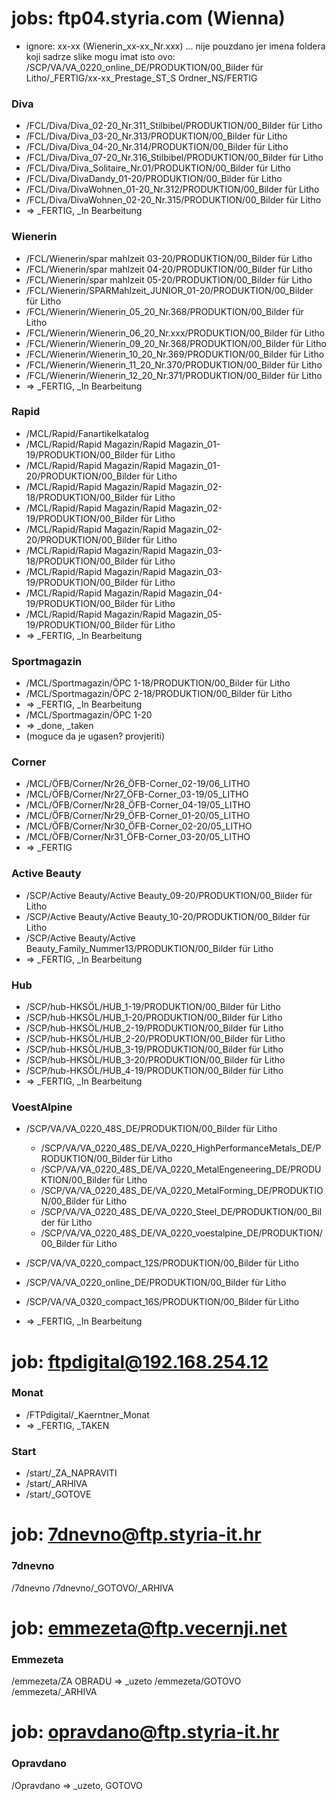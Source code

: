 # jobs: ftp04.styria.com (Wienna)

- ignore: xx-xx (Wienerin_xx-xx_Nr.xxx) ... nije pouzdano jer imena foldera koji sadrze slike mogu imat isto ovo: /SCP/VA/VA_0220_online_DE/PRODUKTION/00_Bilder für Litho/\_FERTIG/xx-xx_Prestage_ST_S Ordner_NS/FERTIG

### Diva

- /FCL/Diva/Diva_02-20_Nr.311_Stilbibel/PRODUKTION/00_Bilder für Litho
- /FCL/Diva/Diva_03-20_Nr.313/PRODUKTION/00_Bilder für Litho
- /FCL/Diva/Diva_04-20_Nr.314/PRODUKTION/00_Bilder für Litho
- /FCL/Diva/Diva_07-20_Nr.316_Stilbibel/PRODUKTION/00_Bilder für Litho
- /FCL/Diva/Diva_Solitaire_Nr.01/PRODUKTION/00_Bilder für Litho
- /FCL/Diva/DivaDandy_01-20/PRODUKTION/00_Bilder für Litho
- /FCL/Diva/DivaWohnen_01-20_Nr.312/PRODUKTION/00_Bilder für Litho
- /FCL/Diva/DivaWohnen_02-20_Nr.315/PRODUKTION/00_Bilder für Litho
- => \_FERTIG, \_In Bearbeitung

### Wienerin

- /FCL/Wienerin/spar mahlzeit 03-20/PRODUKTION/00_Bilder für Litho
- /FCL/Wienerin/spar mahlzeit 04-20/PRODUKTION/00_Bilder für Litho
- /FCL/Wienerin/spar mahlzeit 05-20/PRODUKTION/00_Bilder für Litho
- /FCL/Wienerin/SPARMahlzeit_JUNIOR_01-20/PRODUKTION/00_Bilder für Litho
- /FCL/Wienerin/Wienerin_05_20_Nr.368/PRODUKTION/00_Bilder für Litho
- /FCL/Wienerin/Wienerin_06_20_Nr.xxx/PRODUKTION/00_Bilder für Litho
- /FCL/Wienerin/Wienerin_09_20_Nr.368/PRODUKTION/00_Bilder für Litho
- /FCL/Wienerin/Wienerin_10_20_Nr.369/PRODUKTION/00_Bilder für Litho
- /FCL/Wienerin/Wienerin_11_20_Nr.370/PRODUKTION/00_Bilder für Litho
- /FCL/Wienerin/Wienerin_12_20_Nr.371/PRODUKTION/00_Bilder für Litho
- => \_FERTIG, \_In Bearbeitung

### Rapid

- /MCL/Rapid/Fanartikelkatalog
- /MCL/Rapid/Rapid Magazin/Rapid Magazin_01-19/PRODUKTION/00_Bilder für Litho
- /MCL/Rapid/Rapid Magazin/Rapid Magazin_01-20/PRODUKTION/00_Bilder für Litho
- /MCL/Rapid/Rapid Magazin/Rapid Magazin_02-18/PRODUKTION/00_Bilder für Litho
- /MCL/Rapid/Rapid Magazin/Rapid Magazin_02-19/PRODUKTION/00_Bilder für Litho
- /MCL/Rapid/Rapid Magazin/Rapid Magazin_02-20/PRODUKTION/00_Bilder für Litho
- /MCL/Rapid/Rapid Magazin/Rapid Magazin_03-18/PRODUKTION/00_Bilder für Litho
- /MCL/Rapid/Rapid Magazin/Rapid Magazin_03-19/PRODUKTION/00_Bilder für Litho
- /MCL/Rapid/Rapid Magazin/Rapid Magazin_04-19/PRODUKTION/00_Bilder für Litho
- /MCL/Rapid/Rapid Magazin/Rapid Magazin_05-19/PRODUKTION/00_Bilder für Litho
- => \_FERTIG, \_In Bearbeitung

### Sportmagazin

- /MCL/Sportmagazin/ÖPC 1-18/PRODUKTION/00_Bilder für Litho
- /MCL/Sportmagazin/ÖPC 2-18/PRODUKTION/00_Bilder für Litho
- => \_FERTIG, \_In Bearbeitung
- /MCL/Sportmagazin/ÖPC 1-20
- => \_done, \_taken
- (moguce da je ugasen? provjeriti)

### Corner

- /MCL/ÖFB/Corner/Nr26_ÖFB-Corner_02-19/06_LITHO
- /MCL/ÖFB/Corner/Nr27_ÖFB-Corner_03-19/05_LITHO
- /MCL/ÖFB/Corner/Nr28_ÖFB-Corner_04-19/05_LITHO
- /MCL/ÖFB/Corner/Nr29_ÖFB-Corner_01-20/05_LITHO
- /MCL/ÖFB/Corner/Nr30_ÖFB-Corner_02-20/05_LITHO
- /MCL/ÖFB/Corner/Nr31_ÖFB-Corner_03-20/05_LITHO
- => \_FERTIG

### Active Beauty

- /SCP/Active Beauty/Active Beauty_09-20/PRODUKTION/00_Bilder für Litho
- /SCP/Active Beauty/Active Beauty_10-20/PRODUKTION/00_Bilder für Litho
- /SCP/Active Beauty/Active Beauty_Family_Nummer13/PRODUKTION/00_Bilder für Litho
- => \_FERTIG, \_In Bearbeitung

### Hub

- /SCP/hub-HKSÖL/HUB_1-19/PRODUKTION/00_Bilder für Litho
- /SCP/hub-HKSÖL/HUB_1-20/PRODUKTION/00_Bilder für Litho
- /SCP/hub-HKSÖL/HUB_2-19/PRODUKTION/00_Bilder für Litho
- /SCP/hub-HKSÖL/HUB_2-20/PRODUKTION/00_Bilder für Litho
- /SCP/hub-HKSÖL/HUB_3-19/PRODUKTION/00_Bilder für Litho
- /SCP/hub-HKSÖL/HUB_3-20/PRODUKTION/00_Bilder für Litho
- /SCP/hub-HKSÖL/HUB_4-19/PRODUKTION/00_Bilder für Litho
- => \_FERTIG, \_In Bearbeitung

### VoestAlpine

- /SCP/VA/VA_0220_48S_DE/PRODUKTION/00_Bilder für Litho

  - /SCP/VA/VA_0220_48S_DE/VA_0220_HighPerformanceMetals_DE/PRODUKTION/00_Bilder für Litho
  - /SCP/VA/VA_0220_48S_DE/VA_0220_MetalEngeneering_DE/PRODUKTION/00_Bilder für Litho
  - /SCP/VA/VA_0220_48S_DE/VA_0220_MetalForming_DE/PRODUKTION/00_Bilder für Litho
  - /SCP/VA/VA_0220_48S_DE/VA_0220_Steel_DE/PRODUKTION/00_Bilder für Litho
  - /SCP/VA/VA_0220_48S_DE/VA_0220_voestalpine_DE/PRODUKTION/00_Bilder für Litho

- /SCP/VA/VA_0220_compact_12S/PRODUKTION/00_Bilder für Litho
- /SCP/VA/VA_0220_online_DE/PRODUKTION/00_Bilder für Litho
- /SCP/VA/VA_0320_compact_16S/PRODUKTION/00_Bilder für Litho
- => \_FERTIG, \_In Bearbeitung

# job: ftpdigital@192.168.254.12

### Monat

- /FTPdigital/\_Kaerntner_Monat
- => \_FERTIG, \_TAKEN

### Start

- /start/\_ZA_NAPRAVITI
- /start/\_ARHIVA
- /start/\_GOTOVE

# job: 7dnevno@ftp.styria-it.hr

### 7dnevno

/7dnevno
/7dnevno/\_GOTOVO/\_ARHIVA

# job: emmezeta@ftp.vecernji.net

### Emmezeta

/emmezeta/ZA OBRADU
=> \_uzeto
/emmezeta/GOTOVO
/emmezeta/\_ARHIVA

# job: opravdano@ftp.styria-it.hr

### Opravdano

/Opravdano
=> \_uzeto, GOTOVO

